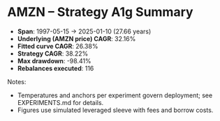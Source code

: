# AMZN – Strategy A1g Summary

- **Span**: 1997-05-15 → 2025-01-10 (27.66 years)
- **Underlying (AMZN price) CAGR**: 32.16%
- **Fitted curve CAGR**: 26.38%
- **Strategy CAGR**: 38.22%
- **Max drawdown**: -98.41%
- **Rebalances executed**: 116

Notes:

- Temperatures and anchors per experiment govern deployment; see EXPERIMENTS.md for details.
- Figures use simulated leveraged sleeve with fees and borrow costs.
